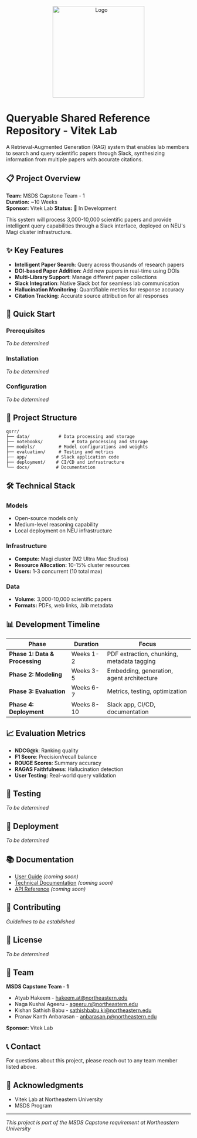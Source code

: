 <div align="center">
  <a href="https://github.com/hakeematyab/Queryable-Shared-Reference-Repository">
    <img src="https://github.com/user-attachments/assets/5192612d-bfbf-4c14-b618-1e3dbca80489" alt="Logo" width="250" height="250">
  </a>
</div>

# Queryable Shared Reference Repository - Vitek Lab

A Retrieval-Augmented Generation (RAG) system that enables lab members to search and query scientific papers through Slack, synthesizing information from multiple papers with accurate citations.

## 📋 Project Overview

**Team:** MSDS Capstone Team - 1  
**Duration:** ~10 Weeks  
**Sponsor:** Vitek Lab
**Status:** 🚧 In Development


This system will process 3,000-10,000 scientific papers and provide intelligent query capabilities through a Slack interface, deployed on NEU's Magi cluster infrastructure.

## ✨ Key Features

- **Intelligent Paper Search**: Query across thousands of research papers
- **DOI-based Paper Addition**: Add new papers in real-time using DOIs
- **Multi-Library Support**: Manage different paper collections
- **Slack Integration**: Native Slack bot for seamless lab communication
- **Hallucination Monitoring**: Quantifiable metrics for response accuracy
- **Citation Tracking**: Accurate source attribution for all responses

## 🚀 Quick Start

### Prerequisites

*To be determined*

### Installation

*To be determined*

### Configuration

*To be determined*

## 📁 Project Structure

```
qsrr/
├── data/           # Data processing and storage
├── notebooks/           # Data processing and storage
├── models/         # Model configurations and weights
├── evaluation/     # Testing and metrics
├── app/           # Slack application code
├── deployment/    # CI/CD and infrastructure
└── docs/          # Documentation
```

## 🛠️ Technical Stack

### Models
- Open-source models only
- Medium-level reasoning capability
- Local deployment on NEU infrastructure

### Infrastructure
- **Compute:** Magi cluster (M2 Ultra Mac Studios)
- **Resource Allocation:** 10-15% cluster resources
- **Users:** 1-3 concurrent (10 total max)

### Data
- **Volume:** 3,000-10,000 scientific papers
- **Formats:** PDFs, web links, .bib metadata

## 📊 Development Timeline

| Phase | Duration | Focus |
|-------|----------|-------|
| **Phase 1: Data & Processing** | Weeks 1-2 | PDF extraction, chunking, metadata tagging |
| **Phase 2: Modeling** | Weeks 3-5 | Embedding, generation, agent architecture |
| **Phase 3: Evaluation** | Weeks 6-7 | Metrics, testing, optimization |
| **Phase 4: Deployment** | Weeks 8-10 | Slack app, CI/CD, documentation |

## 📈 Evaluation Metrics

- **NDCG@k**: Ranking quality
- **F1 Score**: Precision/recall balance
- **ROUGE Scores**: Summary accuracy
- **RAGAS Faithfulness**: Hallucination detection
- **User Testing**: Real-world query validation

## 🧪 Testing

*To be determined*

## 🚢 Deployment

*To be determined*

## 📚 Documentation

- [User Guide](docs/user_guide.md) *(coming soon)*
- [Technical Documentation](docs/technical.md) *(coming soon)*
- [API Reference](docs/api.md) *(coming soon)*

## 🤝 Contributing

*Guidelines to be established*

## 📄 License

*To be determined*

## 👥 Team

**MSDS Capstone Team - 1**
- Atyab Hakeem - hakeem.at@northeastern.edu
- Naga Kushal Ageeru - ageeru.n@northeastern.edu
- Kishan Sathish Babu - sathishbabu.ki@northeastern.edu
- Pranav Kanth Anbarasan - anbarasan.p@northeastern.edu

**Sponsor:** Vitek Lab

## 📞 Contact

For questions about this project, please reach out to any team member listed above.

## 🙏 Acknowledgments

- Vitek Lab at Northeastern University
- MSDS Program

---

*This project is part of the MSDS Capstone requirement at Northeastern University*
